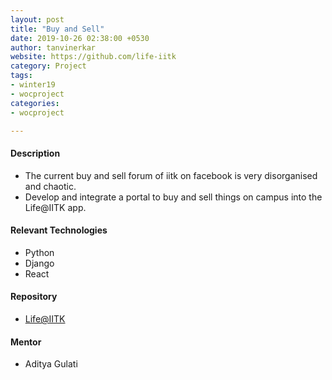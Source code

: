 ```yaml
---
layout: post
title: "Buy and Sell"
date: 2019-10-26 02:38:00 +0530
author: tanvinerkar
website: https://github.com/life-iitk
category: Project
tags:
- winter19
- wocproject
categories:
- wocproject

---
```


#### Description

- The current buy and sell forum of iitk on facebook is very disorganised and chaotic. 
- Develop and integrate a portal to buy and sell things on campus into the Life@IITK app. 

#### Relevant Technologies
- Python
- Django
- React

#### Repository
- [Life@IITK](https://github.com/life-iitk)

#### Mentor
- Aditya Gulati